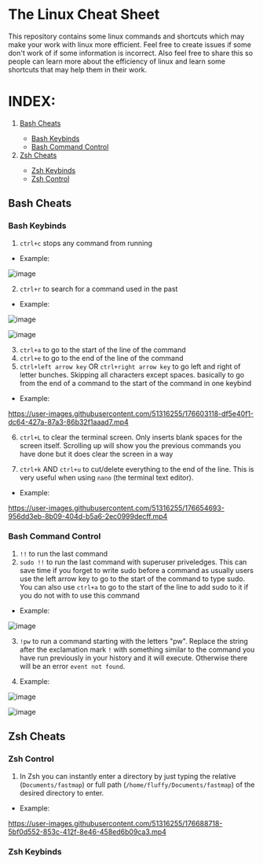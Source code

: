 # The Linux Cheat Sheet

This repository contains some linux commands and shortcuts which may make your work with linux more efficient. Feel free to create issues if some don't work of if some information is incorrect. Also feel free to share this so people can learn more about the efficiency of linux and learn some shortcuts that may help them in their work. 

# INDEX:
<ol>
    <li class="indexvals"><a href="#bash-cheats">Bash Cheats</a></li> 
            <ul>
            <li class="indexvals"><a href="#bash-keybinds">Bash Keybinds</a></li>
            <li class="indexvals"><a href="#bash-command-control">Bash Command Control</a></li>
            </ul>
    <li class="indexvals"><a href="#zsh-cheats">Zsh Cheats</a></li>
            <ul>
            <li class="indexvals"><a href="#zsh-keybinds">Zsh Keybinds</a></li>
            <li class="indexvals"><a href="#zsh-control">Zsh Control</a></li>
            </ul>    
</ol>


## Bash Cheats

### Bash Keybinds

1. `ctrl+c` stops any command from running

- Example:

![image](https://user-images.githubusercontent.com/51316255/176604602-ac3b35d7-9df3-4c13-ad38-bf4bf490dbcd.png)

2. `ctrl+r` to search for a command used in the past

- Example:

![image](https://user-images.githubusercontent.com/51316255/176599581-224b3711-fed6-4bd2-97cd-811fe468d28f.png)

![image](https://user-images.githubusercontent.com/51316255/176599797-2dd59db1-a8f3-4122-8640-5f7b1bebd3e7.png)

3. `ctrl+a` to go  to the start of the line of the command
4. `ctrl+e` to go to the end of the line of the command
5. `ctrl+left arrow key` OR `ctrl+right arrow key` to go left and right of letter bunches. Skipping all characters except spaces. basically to go from the end of a command to the start of the command in one keybind

- Example: 

https://user-images.githubusercontent.com/51316255/176603118-df5e40f1-dc64-427a-87a3-86b32f1aaad7.mp4

6. `ctrl+L` to clear the terminal screen. Only inserts blank spaces for the screen itself. Scrolling up will show you the previous commands you have done  but it does clear the screen in a way

7. `ctrl+k` AND `ctrl+u` to cut/delete everything to the end of the line. This is very useful when using `nano` (the terminal text editor).

- Example:

https://user-images.githubusercontent.com/51316255/176654693-956dd3eb-8b09-404d-b5a6-2ec0999decff.mp4





### Bash Command Control

1. `!!` to run the last command
2. `sudo !!` to run the last command with superuser priveledges. This can save time if you forget to write sudo before a command as usually users use the left arrow key to go to the start of the command to type sudo. You can also use `ctrl+a` to go to the start of the line to add sudo to it if you do not with to use this command

- Example:

![image](https://user-images.githubusercontent.com/51316255/176601444-13aa3f93-7d81-451e-ae5f-94651e45e6d0.png)

3. `!pw` to run a command starting with the letters "pw". Replace the string after the exclamation mark `!` with something similar to the command you have run previously in your history and it will execute. Otherwise there will be an error `event not found`.

4. Example:

![image](https://user-images.githubusercontent.com/51316255/176787899-36b82c74-eea1-4737-9f8d-37f282f7f5b4.png)

![image](https://user-images.githubusercontent.com/51316255/176787925-6267d6ad-6d20-4a1c-acca-868d28b181df.png)



## Zsh Cheats

### Zsh Control

1. In Zsh you can instantly enter a directory by just typing the relative (`Documents/fastmap`) or full path (`/home/fluffy/Documents/fastmap`) of the desired directory to enter.

- Example:

https://user-images.githubusercontent.com/51316255/176688718-5bf0d552-853c-412f-8e46-458ed6b09ca3.mp4


### Zsh Keybinds

